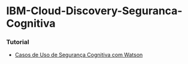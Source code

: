 # IBM-Cloud-Discovery-Seguranca-Cognitiva

### Tutorial
- [Casos de Uso de Segurança Cognitiva com Watson](https://github.com/Bluedev-BR/IBM-Cloud-Discovery-Seguranca-Cognitiva/blob/master/Casos%20de%20Uso%20de%20Seguranc%CC%A7a%20Cognitiva%20com%20Watson.pdf)